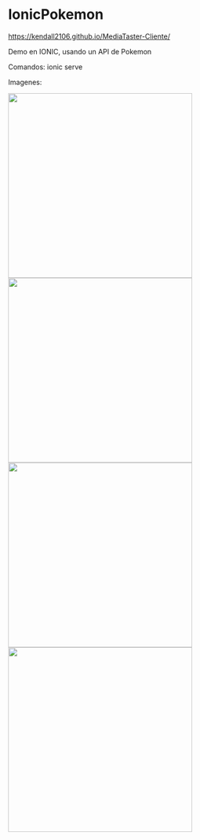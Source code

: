 # IonicPokemon

https://kendall2106.github.io/MediaTaster-Cliente/

Demo en IONIC, usando un API de Pokemon

Comandos:
ionic serve

Imagenes:

<img src="https://github.com/Kendall2106/IonicPokemon/assets/83435540/967e1b6e-97e6-4c1d-9794-b07daf60765b" width="375">
<img src="https://github.com/Kendall2106/IonicPokemon/assets/83435540/3fad9639-3186-4086-9ae1-0fc6721d310e" width="375">
<img src="https://github.com/Kendall2106/IonicPokemon/assets/83435540/aa85b2b4-6fd7-41f0-a0ca-c006918d1567" width="375">
<img src="https://github.com/Kendall2106/IonicPokemon/assets/83435540/6747e60b-8941-4bb0-8276-c1314199a4dd" width="375">
